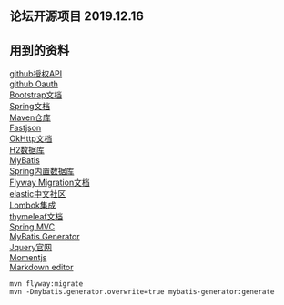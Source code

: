 ## 论坛开源项目 2019.12.16

## 用到的资料
[github授权API](https://developer.github.com/apps/building-oauth-apps/creating-an-oauth-app/)  
[github Oauth](https://developer.github.com/apps/building-oauth-apps/authorizing-oauth-apps/)  
[Bootstrap文档](https://v3.bootcss.com)  
[Spring文档](https://spring.io/guides/gs/serving-web-content/)  
[Maven仓库](https://mvnrepository.com/)  
[Fastjson](https://mvnrepository.com/artifact/com.alibaba/fastjson/1.2.57)  
[OkHttp文档](https://square.github.io/okhttp/#get-a-url)  
[H2数据库](http://www.h2database.com/html/main.html)  
[MyBatis](http://mybatis.org/spring-boot-starter/mybatis-spring-boot-autoconfigure/)  
[Spring内置数据库](https://docs.spring.io/spring-boot/docs/2.0.0.RC1/reference/htmlsingle/#boot-features-embedded-database-support)  
[Flyway Migration文档](https://flywaydb.org/getstarted/firststeps/maven)  
[elastic中文社区](https://elasticsearch.cn)   
[Lombok集成](https://projectlombok.org)  
[thymeleaf文档](https://www.thymeleaf.org/doc/tutorials/3.0/usingthymeleaf.html#using-theach)  
[Spring MVC](https://docs.spring.io/spring/docs/5.0.3.RELEASE/spring-framework-reference/web.html#mvc-config-interceptors)  
[MyBatis Generator](http://mybatis.org/generator/configreference/xmlconfig.html)  
[Jquery官网](https://jquery.com)  
[Momentjs](http://momentjs.cn)   
[Markdown editor](https://pandao.github.io/editor.md/)   


```
mvn flyway:migrate
mvn -Dmybatis.generator.overwrite=true mybatis-generator:generate
```